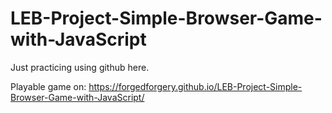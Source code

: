 # LEB-Project-Simple-Browser-Game-with-JavaScript
Just practicing using github here.

Playable game on:
https://forgedforgery.github.io/LEB-Project-Simple-Browser-Game-with-JavaScript/
